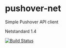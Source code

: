 # pushover-net
Simple Pushover API client

Netstandard 1.4

[![Build Status](https://travis-ci.org/mleyb/pushover-net.svg?branch=master)](https://travis-ci.org/mleyb/pushover-net)
